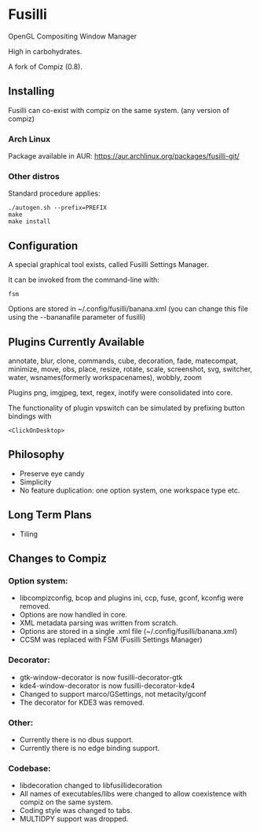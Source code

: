 Fusilli
======

OpenGL Compositing Window Manager

High in carbohydrates.

A fork of Compiz (0.8).

## Installing

Fusilli can co-exist with compiz on the same system. (any version of compiz)

### Arch Linux
Package available in AUR: https://aur.archlinux.org/packages/fusilli-git/

### Other distros

Standard procedure applies:

```
./autogen.sh --prefix=PREFIX
make
make install

```
## Configuration

A special graphical tool exists, called Fusilli Settings Manager.

It can be invoked from the command-line with:
```
fsm
```

Options are stored in ~/.config/fusilli/banana.xml (you can change this file using the --bananafile parameter of fusilli)

## Plugins Currently Available

annotate, blur, clone, commands, cube, decoration, fade, matecompat, minimize, move, obs, place, resize, rotate, scale, screenshot, svg, switcher, water, wsnames(formerly workspacenames), wobbly, zoom

Plugins png, imgjpeg, text, regex, inotify were consolidated into core.

The functionality of plugin vpswitch can be simulated by prefixing button bindings with
```
<ClickOnDesktop>
```
## Philosophy

* Preserve eye candy
* Simplicity
* No feature duplication: one option system, one workspace type etc.

## Long Term Plans

* Tiling

## Changes to Compiz

### Option system:
* libcompizconfig, bcop and plugins ini, ccp, fuse, gconf, kconfig were removed.
* Options are now handled in core. 
* XML metadata parsing was written from scratch.
* Options are stored in a single .xml file (~/.config/fusilli/banana.xml)
* CCSM was replaced with FSM (Fusilli Settings Manager)

### Decorator:
* gtk-window-decorator is now fusilli-decorator-gtk
* kde4-window-decorator is now fusilli-decorator-kde4
* Changed to support marco/GSettings, not metacity/gconf
* The decorator for KDE3 was removed.

### Other:
* Currently there is no dbus support.
* Currently there is no edge binding support.

### Codebase:
* libdecoration changed to libfusillidecoration
* All names of executables/libs were changed to allow coexistence with compiz on the same system.
* Coding style was changed to tabs.
* MULTIDPY support was dropped.